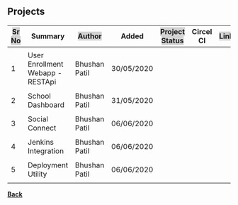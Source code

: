 ## Projects

|<span style="background-color: lightGray;font-weight: bold;">Sr No</span>| **Summary** |<span style="background-color: lightGray;font-weight: bold;">Author</span>| **Added** |<span style="background-color: lightGray;font-weight: bold;">Project Status</span> | **Circel CI** |<span style="background-color: lightGray;font-weight: bold;">Link</span>|
| ------ | ------ | ------ | ------ | ------ | ------ | ------ |
|  |  |  |  |  |  |  |
| 1 | User Enrollment Webapp - RESTApi | Bhushan Patil | 30/05/2020 | <span style="color: green;font-weight: bold;"><i class="fa fa-check"></i></span> | <span style="color: green;font-weight: bold;"><i class="fa fa-check"></i></span> | [<i class="fa fa-file"></i>](influxdb_grafana)|
|  |  |  |  |  |  |  |
| 2 | School Dashboard | Bhushan Patil | 31/05/2020 | <span style="color: green;font-weight: bold;"><i class="fa fa-check"></i></span> | <span style="color: green;font-weight: bold;"><i class="fa fa-check"></i></span> | [<i class="fa fa-file"></i>](deno_vs_node)|
|  |  |  |  |  |  |  |
| 3 | Social Connect | Bhushan Patil | 06/06/2020 | <span style="color: orange;font-weight: bold;"><i class="fa fa-pause"></i></span> | <span style="color: red;font-weight: bold;"><i class="fa fa-times"></i></span> | [<i class="fa fa-file"></i>](docker)|
|  |  |  |  |  |  |  |
| 4 | Jenkins Integration | Bhushan Patil | 06/06/2020 | <span style="color: green;font-weight: bold;"><i class="fa fa-check"></i></span> | <span style="color: red;font-weight: bold;"><i class="fa fa-times"></i></span> | [<i class="fa fa-file"></i>](docker_kubernetics)|
|  |  |  |  |  |  |  |
| 5 | Deployment Utility | Bhushan Patil | 06/06/2020 | <span style="color: orange;font-weight: bold;"><i class="fa fa-pause"></i></span> | <span style="color: red;font-weight: bold;"><i class="fa fa-times"></i></span> | [<i class="fa fa-file"></i>](docker_kubernetics)|
|  |  |  |  |  |  |  |

[<i class="fa fa-arrow-left"></i> **Back**](/documentation/)
